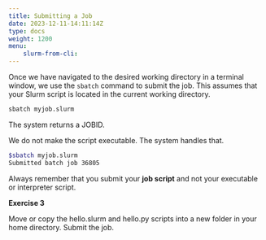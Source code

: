 ```yaml
---
title: Submitting a Job
date: 2023-12-11-14:11:14Z
type: docs 
weight: 1200
menu: 
    slurm-from-cli:
---
```


Once we have navigated to the desired working directory in a terminal window, we use the `sbatch` command to submit the job. This assumes that your Slurm script is located in the current working directory.

```bash
sbatch myjob.slurm
```
The system returns a JOBID.

We do not make the script executable.  The system handles that.

```bash
$sbatch myjob.slurm
Submitted batch job 36805
```

Always remember that you submit your **job script** and not your executable or interpreter script.

**Exercise 3**

Move or copy the hello.slurm and hello.py scripts into a new folder in your home directory.  Submit the job.
